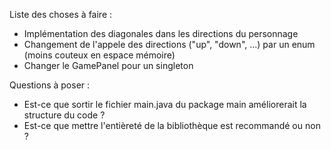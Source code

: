 Liste des choses à faire : 
- Implémentation des diagonales dans les directions du personnage
- Changement de l'appele des directions ("up", "down", ...) par un enum (moins couteux en espace mémoire)
- Changer le GamePanel pour un singleton


Questions à poser : 
- Est-ce que sortir le fichier main.java du package main améliorerait la structure du code ?
- Est-ce que mettre l'entièreté de la bibliothèque est recommandé ou non ?
